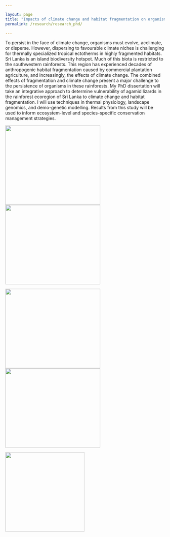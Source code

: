 ```yaml
---

layout: page
title: "Impacts of climate change and habitat fragmentation on organisms"
permalink: /research/research_phd/

---
```

To persist in the face of climate change, organisms must evolve, acclimate, or disperse. However, dispersing to favourable climate niches is challenging for thermally specialized tropical ectotherms in highly fragmented habitats. Sri Lanka is an island biodiversity hotspot. Much of this biota is restricted to the southwestern rainforests. This region has experienced decades of anthropogenic habitat fragmentation caused by commercial plantation agriculture, and increasingly, the effects of climate change. The combined effects of fragmentation and climate change present a major challenge to the persistence of organisms in these rainforests. My PhD dissertation will take an integrative approach to determine vulnerability of agamid lizards in the rainforest ecoregion of Sri Lanka to climate change and habitat fragmentation. 
I will use techniques in thermal physiology, landscape genomics, and demo-genetic modelling. Results from this study will be used to inform ecosystem-level and species-specific conservation management strategies.

<img src="/assets/Research/SLmap.png"  width="300" height="250"> <img src="/assets/Research/Intergrative_conservation.png"  width="300" height="250">

 <img src="/assets/Research/Fragmentation.jpg"  width="300" height="250">  <img src="/assets/Research/phd_sp.png"  width="300" height="250"> 

<img src="/assets/Research/Datalogger.jpg"  width="250" height="250"> 